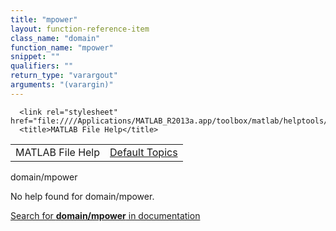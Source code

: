 ```yaml
---
title: "mpower"
layout: function-reference-item
class_name: "domain"
function_name: "mpower"
snippet: ""
qualifiers: ""
return_type: "varargout"
arguments: "(varargin)"
---
```


<html>
   <head>
      <meta http-equiv="Content-Type" content="text/html; charset=utf-8">
   
      <link rel="stylesheet" href="file:////Applications/MATLAB_R2013a.app/toolbox/matlab/helptools/private/helpwin.css">
      <title>MATLAB File Help</title>
   </head>
   <body>
      <!--Single-page help-->
      <table border="0" cellspacing="0" width="100%">
         <tr class="subheader">
            <td class="headertitle">MATLAB File Help</td>
            <td class="subheader-right"><a href="matlab:helpwin">Default Topics</a></td>
         </tr>
      </table>
      <div class="title">domain/mpower</div>
      <!--No help found-->
      <p>No help found for <span class="helptopic">domain/mpower</span>.
      </p>
      <p><a href="matlab:docsearch('domain/mpower')">
            Search for <b>domain/mpower</b> in documentation
            </a></p>
   </body>
</html>
